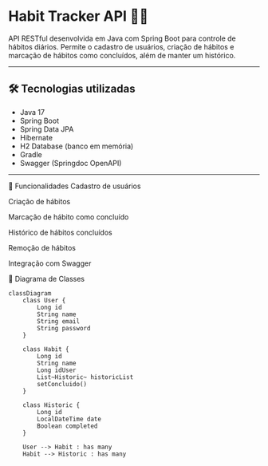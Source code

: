 # Habit Tracker API 🧠✅

API RESTful desenvolvida em Java com Spring Boot para controle de hábitos diários. Permite o cadastro de usuários, criação de hábitos e marcação de hábitos como concluídos, além de manter um histórico.

---

## 🛠 Tecnologias utilizadas

- Java 17
- Spring Boot
- Spring Data JPA
- Hibernate
- H2 Database (banco em memória)
- Gradle
- Swagger (Springdoc OpenAPI)

---

📌 Funcionalidades
 Cadastro de usuários

 Criação de hábitos

 Marcação de hábito como concluído

 Histórico de hábitos concluídos

 Remoção de hábitos

 Integração com Swagger
 

🧠 Diagrama de Classes
```mermaid
classDiagram
    class User {
        Long id
        String name
        String email
        String password
    }

    class Habit {
        Long id
        String name
        Long idUser
        List~Historic~ historicList
        setConcluido()
    }

    class Historic {
        Long id
        LocalDateTime date
        Boolean completed
    }

    User --> Habit : has many
    Habit --> Historic : has many
    
```

